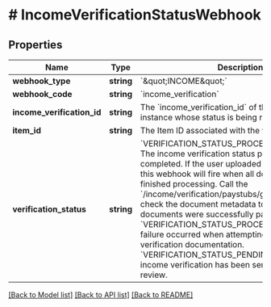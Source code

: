 # # IncomeVerificationStatusWebhook

## Properties

Name | Type | Description | Notes
------------ | ------------- | ------------- | -------------
**webhook_type** | **string** | &#x60;\&quot;INCOME\&quot;&#x60; |
**webhook_code** | **string** | &#x60;income_verification&#x60; |
**income_verification_id** | **string** | The &#x60;income_verification_id&#x60; of the verification instance whose status is being reported. |
**item_id** | **string** | The Item ID associated with the verification. |
**verification_status** | **string** | &#x60;VERIFICATION_STATUS_PROCESSING_COMPLETE&#x60;: The income verification status processing has completed. If the user uploaded multiple documents, this webhook will fire when all documents have finished processing. Call the &#x60;/income/verification/paystubs/get&#x60; endpoint and check the document metadata to see which documents were successfully parsed.  &#x60;VERIFICATION_STATUS_PROCESSING_FAILED&#x60;: A failure occurred when attempting to process the verification documentation.  &#x60;VERIFICATION_STATUS_PENDING_APPROVAL&#x60;: The income verification has been sent to the user for review. |

[[Back to Model list]](../../README.md#models) [[Back to API list]](../../README.md#endpoints) [[Back to README]](../../README.md)
